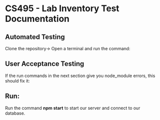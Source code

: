 # CS495 - Lab Inventory Test Documentation

## Automated Testing
Clone the repository-> Open a terminal and run the command:
   

## User Acceptance Testing
If the run commands in the next section give you node_module errors, this should fix it:
  
## Run:
Run the command  **npm start**  to start our server and connect to our database.
   
   

